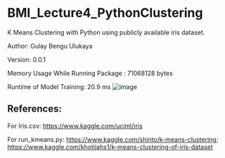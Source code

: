 # BMI_Lecture4_PythonClustering
K Means Clustering with Python using publicly available iris dataset.

Author: Gulay Bengu Ulukaya

Version: 0.0.1

Memory Usage While Running Package :  71068128  bytes

Runtime of Model Training: 20.9 ms
![image](https://user-images.githubusercontent.com/61863714/134284756-a4ff8b26-f4e0-4bc4-9896-d151914fe680.png)

References:
----------
For Iris.csv:
  https://www.kaggle.com/uciml/iris
  
For run_kmeans.py:
  https://www.kaggle.com/shinto/k-means-clustering;
  https://www.kaggle.com/khotijahs1/k-means-clustering-of-iris-dataset
